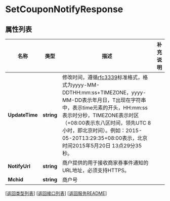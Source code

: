 # SetCouponNotifyResponse

## 属性列表

名称 | 类型 | 描述 | 补充说明
------------ | ------------- | ------------- | -------------
**UpdateTime** | **string** | 修改时间，遵循[rfc3339](https://datatracker.ietf.org/doc/html/rfc3339)标准格式，格式为yyyy-MM-DDTHH:mm:ss+TIMEZONE，yyyy-MM-DD表示年月日，T出现在字符串中，表示time元素的开头，HH:mm:ss表示时分秒，TIMEZONE表示时区（+08:00表示东八区时间，领先UTC 8小时，即北京时间）。例如：2015-05-20T13:29:35+08:00表示，北京时间2015年5月20日 13点29分35秒。 | 
**NotifyUrl** | **string** | 商户提供的用于接收商家券事件通知的URL地址，必须支持HTTPS。 | 
**Mchid** | **string** | 商户号 | 

[\[返回类型列表\]](README.md#类型列表)
[\[返回接口列表\]](README.md#接口列表)
[\[返回服务README\]](README.md)


